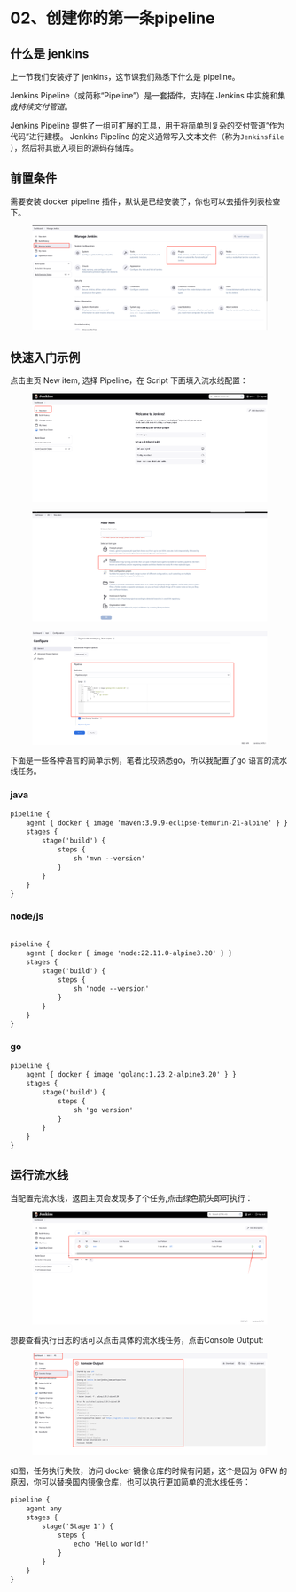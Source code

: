 # 02、创建你的第一条pipeline

## 什么是 jenkins

上一节我们安装好了 jenkins，这节课我们熟悉下什么是 pipeline。

Jenkins Pipeline（或简称“Pipeline”）是一套插件，支持在 Jenkins 中实施和集&#x6210;_&#x6301;续交付管道_。

Jenkins Pipeline 提供了一组可扩展的工具，用于将简单到复杂的交付管道“作为代码”进行建模。 Jenkins Pipeline 的定义通常写入文本文件（称为`Jenkinsfile` ），然后将其嵌入项目的源码存储库。&#x20;

## 前置条件

需要安装 docker pipeline 插件，默认是已经安装了，你也可以去插件列表检查下。

<figure><img src="../../.gitbook/assets/a788c2905fac586cca0b2e9ce61269b.png" alt=""><figcaption></figcaption></figure>

## 快速入门示例

点击主页 New item, 选择 Pipeline，在 Script 下面填入流水线配置：



<figure><img src="../../.gitbook/assets/2ef7a480c6d24d0e0acdcace101c7d8.png" alt=""><figcaption></figcaption></figure>

<figure><img src="../../.gitbook/assets/6157b3f518a98652e14ae0e8d909fb8.png" alt=""><figcaption></figcaption></figure>

<figure><img src="../../.gitbook/assets/1730356152314.png" alt=""><figcaption></figcaption></figure>

下面是一些各种语言的简单示例，笔者比较熟悉go，所以我配置了go 语言的流水线任务。

### java

```
pipeline {
    agent { docker { image 'maven:3.9.9-eclipse-temurin-21-alpine' } }
    stages {
        stage('build') {
            steps {
                sh 'mvn --version'
            }
        }
    }
}
```

### node/js

```

pipeline {
    agent { docker { image 'node:22.11.0-alpine3.20' } }
    stages {
        stage('build') {
            steps {
                sh 'node --version'
            }
        }
    }
}
```

### go

```
pipeline {
    agent { docker { image 'golang:1.23.2-alpine3.20' } }
    stages {
        stage('build') {
            steps {
                sh 'go version'
            }
        }
    }
}
```

## 运行流水线

当配置完流水线，返回主页会发现多了个任务,点击绿色箭头即可执行：

<figure><img src="../../.gitbook/assets/1730356897234.png" alt=""><figcaption></figcaption></figure>

想要查看执行日志的话可以点击具体的流水线任务，点击Console Output:

<figure><img src="../../.gitbook/assets/1730357788000.png" alt=""><figcaption></figcaption></figure>

如图，任务执行失败，访问 docker 镜像仓库的时候有问题，这个是因为 GFW 的原因，你可以替换国内镜像仓库，也可以执行更加简单的流水线任务：

```
pipeline {
    agent any 
    stages {
        stage('Stage 1') {
            steps {
                echo 'Hello world!' 
            }
        }
    }
}
```
